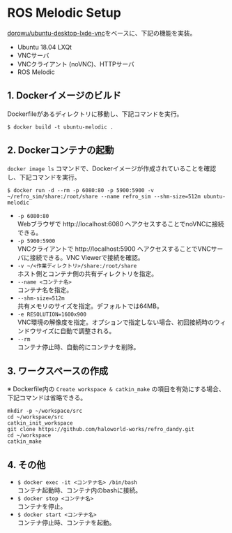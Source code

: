 # ROS Melodic Setup
[dorowu/ubuntu-desktop-lxde-vnc](https://hub.docker.com/r/dorowu/ubuntu-desktop-lxde-vnc/)をベースに、下記の機能を実装。
- Ubuntu 18.04 LXQt
- VNCサーバ
- VNCクライアント (noVNC)、HTTPサーバ
- ROS Melodic

## 1. Dockerイメージのビルド
Dockerfileがあるディレクトリに移動し、下記コマンドを実行。
```
$ docker build -t ubuntu-melodic .
```

## 2. Dockerコンテナの起動
`docker image ls` コマンドで、Dockerイメージが作成されていることを確認し、下記コマンドを実行。
```
$ docker run -d --rm -p 6080:80 -p 5900:5900 -v ~/refro_sim/share:/root/share --name refro_sim --shm-size=512m ubuntu-melodic
```
- `-p 6080:80` <br>
  Webブラウザで http://localhost:6080 へアクセスすることでnoVNCに接続できる。<br>
- `-p 5900:5900` <br>
  VNCクライアントで http://localhost:5900 へアクセスすることでVNCサーバに接続できる。VNC Viewerで接続を確認。<br>
- `-v ~/<作業ディレクトリ>/share:/root/share` <br>
  ホスト側とコンテナ側の共有ディレクトリを指定。
- `--name <コンテナ名>` <br>
  コンテナ名を指定。
- `--shm-size=512m` <br>
  共有メモリのサイズを指定。デフォルトでは64MB。
- `-e RESOLUTION=1600x900` <br>
  VNC環境の解像度を指定。オプションで指定しない場合、初回接続時のウィンドウサイズに自動で調整される。
- `--rm` <br>
  コンテナ停止時、自動的にコンテナを削除。

## 3. ワークスペースの作成
※ Dockerfile内の `Create workspace & catkin_make` の項目を有効にする場合、下記コマンドは省略できる。
```
mkdir -p ~/workspace/src
cd ~/workspace/src
catkin_init_workspace
git clone https://github.com/haloworld-works/refro_dandy.git
cd ~/workspace
catkin_make
```

## 4. その他
- `$ docker exec -it <コンテナ名> /bin/bash` <br>
  コンテナ起動時、コンテナ内のbashに接続。
- `$ docker stop <コンテナ名>` <br>
  コンテナを停止。
- `$ docker start <コンテナ名>` <br>
  コンテナ停止時、コンテナを起動。
